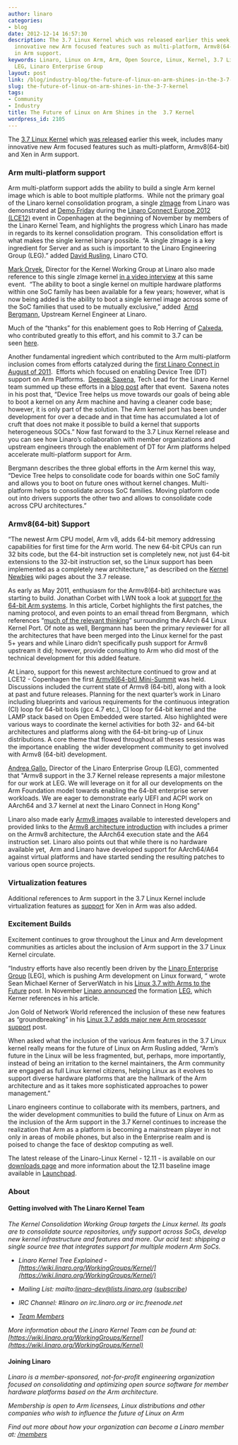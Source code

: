 ```yaml
---
author: linaro
categories:
- blog
date: 2012-12-14 16:57:30
description: The 3.7 Linux Kernel which was released earlier this week, includes many
  innovative new Arm focused features such as multi-platform, Armv8(64-bit) and Xen
  in Arm support.
keywords: Linaro, Linux on Arm, Arm, Open Source, Linux, Kernel, 3.7 Linux Kernel,
  LEG, Linaro Enterprise Group
layout: post
link: /blog/industry-blog/the-future-of-linux-on-arm-shines-in-the-3-7-kernel/
slug: the-future-of-linux-on-arm-shines-in-the-3-7-kernel
tags:
- Community
- Industry
title: The Future of Linux on Arm Shines in the  3.7 Kernel
wordpress_id: 2105
---
```


The [3.7 Linux Kernel](http://kernelnewbies.org/Linux_3.7) which [was released](https://lkml.org/lkml/2012/12/10/688) earlier this week, includes many innovative new Arm focused features such as multi-platform, Armv8(64-bit) and Xen in Arm support.


### Arm multi-platform support

Arm multi-platform support adds the ability to build a single Arm kernel image which is able to boot multiple platforms.  While not the primary goal of the Linaro kernel consolidation program, a single [zImage](http://git.kernel.org/?p=linux/kernel/git/torvalds/linux.git;a=commit;h=9cd11c0c47b8690b47e7573311ce5c483cb344ed) from Linaro was demonstrated at [Demo Friday](http://connect.linaro.org/) during the [Linaro Connect Europe 2012 (LCE12)](http://connect.linaro.org/resources/) event in Copenhagen at the beginning of November by members of the Linaro Kernel Team, and highlights the progress which Linaro has made in regards to its kernel consolidation program.  This consolidation effort is what makes the single kernel binary possible. “A single zImage is a key ingredient for Server and as such is important to the Linaro Engineering Group (LEG).” added [David Rusling](/about/), Linaro CTO.

[Mark Orvek](/about/), Director for the Kernel Working Group at Linaro also made reference to this single zImage kernel [in a video interview](http://youtu.be/5nphAyCFCaA) at this same event.  “The ability to boot a single kernel on multiple hardware platforms within one SoC family has been available for a few years; however, what is now being added is the ability to boot a single kernel image across some of the SoC families that used to be mutually exclusive,” added  [Arnd Bergmann](/about/), Upstream Kernel Engineer at Linaro.

Much of the “thanks” for this enablement goes to Rob Herring of [Calxeda](http://silverlining-systems.com//), who contributed greatly to this effort, and his commit to 3.7 can be seen [here](http://git.kernel.org/?p=linux/kernel/git/torvalds/linux-2.6.git;a=commitdiff;h=387798b37c8dd0ae24c0ac12ba456dd76865bca3).

Another fundamental ingredient which contributed to the Arm multi-platform inclusion comes from efforts catalyzed during the [first Linaro Connect in August of 2011](http://connect.linaro.org/).  Efforts which focused on enabling Device Tree (DT) support on Arm Platforms.  [Deepak Saxena](/about/), Tech Lead for the Linaro Kernel team summed up these efforts in a [blog post](/blog/enabling-device-tree-support-on-arm-platforms/) after that event.  Saxena notes in his post that, “Device Tree helps us move towards our goals of being able to boot a kernel on any Arm machine and having a cleaner code base; however, it is only part of the solution. The Arm kernel port has been under development for over a decade and in that time has accumulated a lot of cruft that does not make it possible to build a kernel that supports heterogeneous SOCs.” Now fast forward to the 3.7 Linux Kernel release and you can see how Linaro’s collaboration with member organizations and upstream engineers through the enablement of DT for Arm platforms helped accelerate multi-platform support for Arm.

Bergmann describes the three global efforts in the Arm kernel this way, “Device Tree helps to consolidate code for boards within one SoC family and allows you to boot on future ones without kernel changes. Multi-platform helps to consolidate across SoC families. Moving platform code out into drivers supports the other two and allows to consolidate code across CPU architectures.”


### Armv8(64-bit) Support


“The newest Arm CPU model, Arm v8, adds 64-bit memory addressing capabilities for first time for the Arm world. The new 64-bit CPUs can run 32 bits code, but the 64-bit instruction set is completely new, not just 64-bit extensions to the 32-bit instruction set, so the Linux support has been implemented as a completely new architecture,” as described on the [Kernel Newbies](http://kernelnewbies.org/Linux_3.7) wiki pages about the 3.7 release.

As early as May 2011, enthusiasm for the Armv8(64-bit) architecture was starting to build. Jonathan Corbet with LWN took a look at [support for the 64-bit Arm systems](https://lwn.net/Articles/506148/). In this article, Corbet highlights the first patches, the naming protocol, and even points to an email thread from Bergmann,  which references “[much of the relevant thinking](https://lwn.net/Articles/506165/)” surrounding the AArch 64 Linux Kernel Port. Of note as well, Bergmann has been the primary reviewer for all the architectures that have been merged into the Linux kernel for the past 5+ years and while Linaro didn’t specifically push support for Armv8 upstream it did; however, provide consulting to Arm who did most of the technical development for this added feature.

At Linaro, support for this newest architecture continued to grow and at LCE12 - Copenhagen the first [Armv8(64-bit) Mini-Summit](/blog/armv8-64-bit-mini-summit-at-lce12-copenhagen/) was held. Discussions included the current state of Armv8 (64-bit), along with a look at past and future releases. Planning for the next quarter’s work in Linaro including blueprints and various requirements for the continuous integration (CI) loop for 64-bit tools (gcc 4.7 etc.), CI loop for 64-bit kernel and the LAMP stack based on Open Embedded were started. Also highlighted were various ways to coordinate the kernel activities for both 32- and 64-bit architectures and platforms along with the 64-bit bring-up of Linux distributions. A core theme that flowed throughout all theses sessions was the importance enabling  the wider development community to get involved with Armv8 (64-bit) development.

[Andrea Gallo](/about/), Director of the Linaro Enterprise Group (LEG), commented that "Armv8 support in the 3.7 Kernel release represents a major milestone for our work at LEG. We will leverage on it for all our developments on the Arm Foundation model towards enabling the 64-bit enterprise server workloads. We are eager to demonstrate early UEFI and ACPI work on AArch64 and 3.7 kernel at next the Linaro Connect in Hong Kong"

Linaro also made early [Armv8 images](/initiatives/armv8/) available to interested developers and provided links to the [Armv8 architecture introduction](http://www.arm.com/products/processors/instruction-set-architectures/armv8-architecture.php) with includes a primer on the Armv8 architecture, the AArch64 execution state and the A64 instruction set. Linaro also points out that while there is no hardware available yet,  Arm and Linaro have developed support for AArch64/A64 against virtual platforms and have started sending the resulting patches to various open source projects.


### Virtualization features


Additional references to Arm support in the 3.7 Linux Kernel include virtualization features as [support](http://git.kernel.org/?p=linux/kernel/git/torvalds/linux-2.6.git;a=commitdiff;h=eff8d6447d5fac2995ffa5c1f0ea2da5bd7074c9) for Xen in Arm was also added.


### Excitement Builds


Excitement continues to grow throughout the Linux and Arm development communities as articles about the inclusion of Arm support in the 3.7 Linux Kernel circulate.

“Industry efforts have also recently been driven by the [Linaro Enterprise Group](/groups/leg/) [LEG], which is pushing Arm development on Linux forward, “ wrote Sean Michael Kerner of ServerWatch in his [Linux 3.7 with Arms to the Future](http://www.serverwatch.com/server-news/linux-3.7-arms-for-the-future.html) post. In November [Linaro announced](/news/industry-leaders-collaborate-to-accelerate-software-ecosystem-for-arm-servers-and-join-linaro/) the formation [LEG](/groups/leg/), which Kerner references in his article.

Jon Gold of Network World referenced the inclusion of these new features as “groundbreaking” in his [Linux 3.7 adds major new Arm processor support]() post.

When asked what the inclusion of the various Arm features in the 3.7 Linux kernel really means for the future of Linux on Arm Rusling added, “Arm’s future in the Linux will be less fragmented, but, perhaps, more importantly, instead of being an irritation to the kernel maintainers, the Arm community are engaged as full Linux kernel citizens, helping Linux as it evolves to support diverse hardware platforms that are the hallmark of the Arm architecture and as it takes more sophisticated approaches to power management.”

Linaro engineers continue to collaborate with its members, partners, and the wider development communities to build the future of Linux on Arm as the inclusion of the Arm support in the 3.7 Kernel continues to increase the realization that Arm as a platform is becoming a mainstream player in not only in areas of mobile phones, but also in the Enterprise realm and is poised to change the face of desktop computing as well.

The latest release of the Linaro-Linux Kernel - 12.11 - is available on our [downloads page](/latest/downloads/) and more information about the 12.11 baseline image available in [Launchpad](https://launchpad.net/linaro-linux-baseline/+milestone/12.11).


### **About**

#### **Getting involved with The Linaro Kernel Team**


_The Kernel Consolidation Working Group targets the Linux kernel. Its goals are to consolidate source repositories, unify support across SoCs, develop new kernel infrastructure and features and more. Our acid test: shipping a single source tree that integrates support for multiple modern Arm SoCs._




  * _Linaro Kernel Tree Explained - [https://wiki.linaro.org/WorkingGroups/Kernel/](https://wiki.linaro.org/WorkingGroups/Kernel/)_


  * _Mailing List: mailto:linaro-dev@lists.linaro.org ([subscribe](http://lists.linaro.org/mailman/listinfo/linaro-dev))_


  * _IRC Channel: #linaro on irc.linaro.org or irc.freenode.net_


  * _[Team Members](/about/)_


_More information about the Linaro Kernel Team can be found at: [https://wiki.linaro.org/WorkingGroups/Kernel](https://wiki.linaro.org/WorkingGroups/Kernel)_


#### **Joining Linaro**


_Linaro is a member-sponsored, not-for-profit engineering organization focused on consolidating and optimizing open source software for member hardware platforms based on the Arm architecture._

_Membership is open to Arm licensees, Linux distributions and other companies who wish to influence the future of Linux on Arm_

_Find out more about how your organization can become a Linaro member at: [/members](/members)_